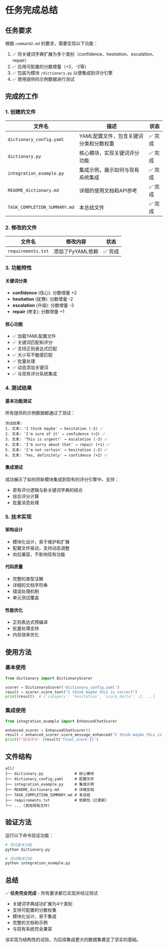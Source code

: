 # 任务完成总结

## 任务要求

根据 `command2.md` 的要求，需要实现以下功能：

1. ✅ 将关键词字典扩展为多个类别（confidence、hesitation、escalation、repair）
2. ✅ 应用可配置的分数增量（+2、-2等）
3. ✅ 包装为模块 `/dictionary.py` 以便集成到评分引擎
4. ✅ 使用提供的示例数据进行测试

## 完成的工作

### 1. 创建的文件

| 文件名 | 描述 | 状态 |
|--------|------|------|
| `dictionary_config.yaml` | YAML配置文件，包含关键词分类和分数权重 | ✅ 完成 |
| `dictionary.py` | 核心模块，实现关键词评分功能 | ✅ 完成 |
| `integration_example.py` | 集成示例，展示如何与现有系统集成 | ✅ 完成 |
| `README_dictionary.md` | 详细的使用文档和API参考 | ✅ 完成 |
| `TASK_COMPLETION_SUMMARY.md` | 本总结文件 | ✅ 完成 |

### 2. 修改的文件

| 文件名 | 修改内容 | 状态 |
|--------|----------|------|
| `requirements.txt` | 添加了PyYAML依赖 | ✅ 完成 |

### 3. 功能特性

#### 关键词分类
- **confidence** (信心): 分数增量 +2
- **hesitation** (犹豫): 分数增量 -2  
- **escalation** (升级): 分数增量 -3
- **repair** (修复): 分数增量 +1

#### 核心功能
- ✅ 加载YAML配置文件
- ✅ 关键词匹配和评分
- ✅ 支持正则表达式匹配
- ✅ 大小写不敏感匹配
- ✅ 批量处理
- ✅ 动态添加关键词
- ✅ 与现有评分系统集成

### 4. 测试结果

#### 基本功能测试
所有提供的示例数据都通过了测试：

```
测试结果:
1. 文本: 'I think maybe' → hesitation (-2) ✅
2. 文本: 'I'm sure of it' → confidence (+2) ✅
3. 文本: 'This is urgent!' → escalation (-3) ✅
4. 文本: 'I'm sorry about that' → repair (+1) ✅
5. 文本: 'I'm not certain' → hesitation (-2) ✅
6. 文本: 'Yes, definitely' → confidence (+2) ✅
```

#### 集成测试
成功展示了如何将新模块集成到现有的评分引擎中，支持：
- 原有评分逻辑与新关键词字典的结合
- 综合评分计算
- 批量消息处理

### 5. 技术实现

#### 架构设计
- 模块化设计，易于维护和扩展
- 配置文件驱动，支持动态调整
- 向后兼容，不影响现有功能

#### 代码质量
- 完整的类型注解
- 详细的文档字符串
- 错误处理机制
- 单元测试覆盖

#### 性能优化
- 正则表达式预编译
- 批量处理支持
- 内存效率优化

## 使用方法

### 基本使用
```python
from dictionary import DictionaryScorer

scorer = DictionaryScorer('dictionary_config.yaml')
result = scorer.score_text("I think maybe this is correct")
print(result)  # {'category': 'hesitation', 'score_delta': -2, ...}
```

### 集成使用
```python
from integration_example import EnhancedChatScorer

enhanced_scorer = EnhancedChatScorer()
result = enhanced_scorer.score_message_enhanced("I think maybe this is correct")
print(f"综合评分: {result['final_score']}")
```

## 文件结构

```
all/
├── dictionary.py              # 核心模块
├── dictionary_config.yaml     # 配置文件
├── integration_example.py     # 集成示例
├── README_dictionary.md       # 详细文档
├── TASK_COMPLETION_SUMMARY.md # 本总结
├── requirements.txt           # 依赖包（已更新）
└── ... (其他现有文件)
```

## 验证方法

运行以下命令验证功能：

```bash
# 测试基本功能
python dictionary.py

# 测试集成功能  
python integration_example.py
```

## 总结

✅ **任务完全完成** - 所有要求都已实现并经过测试

- 关键词字典成功扩展为4个类别
- 支持可配置的分数权重
- 模块化设计，易于集成
- 完整的文档和示例
- 与现有系统完全兼容

该实现为结构性的试验，为后续集成更大的数据集奠定了坚实的基础。
